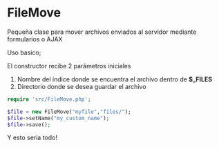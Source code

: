 # FileMove
Pequeña clase para mover archivos enviados al servidor mediante formularios o AJAX

Uso basico;

El constructor recibe 2 parámetros iniciales

1. Nombre del índice donde se encuentra el archivo dentro de **$_FILES**
2. Directorio donde se desea guardar el archivo


```php
require 'src/FileMove.php';

$file = new FileMove("myfile","files/");
$file->setName("my_custom_name");
$file->save();
```

Y esto seria todo!
